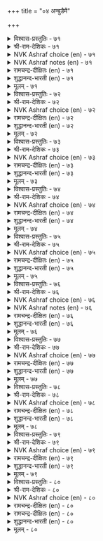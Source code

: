 +++
title = "०४ अन्बुडैमै"

+++


<details><summary>विश्वास-प्रस्तुतिः - ७१</summary>

अन्बिऱ्कुम् उण्डो अडैक्कुन्दाऴ् आर्वलर्  
पुन्गणीर् पूसल् तरुम्।      ७१
</details>

<details><summary>श्री-राम-देशिकः - ७१</summary>

अर्गलं नास्ति हि प्रीतेः प्रीतानामश्रुबिन्दवः ।  
प्रकाशयन्ति सर्वेषां प्रीतिमन्तःस्थितामपि ॥ ७१॥
</details>

<details><summary>NVK Ashraf choice (en) - ७१</summary>

००७१
Can love be latched and hidden?
A trickling tear will proclaim it loud.
(P.S. Sundaram)
</details>

<details><summary>NVK Ashraf notes (en) - ७१</summary>

७१. Compare with १२५: "The axe of love can break open the door of chastity secured by the bolt of modesty." * - (W.H. Drew and J. Lazarus), (J. Narayanaswamy).
</details>

<details><summary>रामचन्द्र-दीक्षितः (en) - ७१</summary>

71\. aṉpiṟkum uṇṭō, aṭaikkum tāḻ?ārvalar  
puṉkaṇnīr pūcal tarum.

71\. Is there a bolt to fasten one’s love? The trickling tears at the distress of one’s friends will proclaim the love within.  
</details>

<details><summary>शुद्धानन्द-भारती (en) - ७१</summary>

1\. அன்பிற்கும் உண்டோ அடைக்குந்தாழ் ஆர்வலர்  
புன்கண்நீர் பூசல் தரும்  
What bolt can bar true love in fact  
The trickling tears reveal the heart.         71  
</details>

<details><summary>मूलम् - ७१</summary>

अन्बिऱ्कुम् उण्डो अडैक्कुन्दाऴ् आर्वलर्  
पुन्गणीर् पूसल् तरुम्।      ७१
</details>

<details><summary>विश्वास-प्रस्तुतिः - ७२</summary>

अन्बिलार् ऎल्लाम् तमक्कुरियर् अन्बुडैयार्  
ऎन्बुम् उरियर् पिऱर्क्कु।      ७२
</details>

<details><summary>श्री-राम-देशिकः - ७२</summary>

नरः प्रेम्णा विरहित्ः सर्वमात्मार्थमिच्छति ।  
प्रेमवान् स्वशरीरं च परार्थमिति मन्यते ॥ ७२॥
</details>

<details><summary>NVK Ashraf choice (en) - ७२</summary>

००७२
The unloving belong only to themselves,
But the loving belong to others to their very bones.
(Satguru Subramuniyaswami)
</details>

<details><summary>रामचन्द्र-दीक्षितः (en) - ७२</summary>

72\. aṉpu ilār ellām tamakku uriyar; aṉpu uṭaiyār  
eṉpum uriyar, piṟarkku.

72\. The loveless are full of themselves but the loving lay down their lives for others.  
</details>

<details><summary>शुद्धानन्द-भारती (en) - ७२</summary>

2\. அன்பிலார் எல்லாந் தமக்குரியர்: அன்புடையார்  
என்பும் உரியர் பிறர்க்கு  
To selves belong the loveless ones;  
To oth'rs the loving e'en to bones.         72  
</details>

<details><summary>मूलम् - ७२</summary>

अन्बिलार् ऎल्लाम् तमक्कुरियर् अन्बुडैयार्  
ऎन्बुम् उरियर् पिऱर्क्कु।      ७२
</details>

<details><summary>विश्वास-प्रस्तुतिः - ७३</summary>

अन्बोडु इयैन्द वऴक्कॆन्ब आरुयिर्क्कु  
ऎन्बोडु इयैन्द तॊडर्बु।      ७३
</details>

<details><summary>श्री-राम-देशिकः - ७३</summary>

सर्वत्र प्रियभावेन कुर्वन् जीवनमात्मनः ।  
जीवस्य देहसम्बन्धफलं पूर्णमिहाश्नुते ॥ ७३॥
</details>

<details><summary>NVK Ashraf choice (en) - ७३</summary>

००७३
They say it is to know the union with love
That the soul takes union with the body.
(Satguru Subramuniyaswami)
</details>

<details><summary>रामचन्द्र-दीक्षितः (en) - ७३</summary>

73\. 'aṉpōṭu iyainta vaḻakku' eṉpa-'ār uyirkku  
eṉpōṭu iyainta toṭarpu'.

73\. They say the endless incarnation of one’s spirit is for the fulfilment of love.  
</details>

<details><summary>शुद्धानन्द-भारती (en) - ७३</summary>

3\. அன்போடு இயைந்த வழக்கென்ப ஆருயிர்க்கு  
என்போடு இயைந்த தொடர்பு  
Soul is encased in frame of bone  
To taste the life of love alone.         73  
</details>

<details><summary>मूलम् - ७३</summary>

अन्बोडु इयैन्द वऴक्कॆन्ब आरुयिर्क्कु  
ऎन्बोडु इयैन्द तॊडर्बु।      ७३
</details>

<details><summary>विश्वास-प्रस्तुतिः - ७४</summary>

अन्बु ईनुम् आर्वम् उडैमै अदुईनुम्  
नण्बु ऎन्नुम् नाडाच् चिऱप्पु।      ७४
</details>

<details><summary>श्री-राम-देशिकः - ७४</summary>

करुते स्वजनप्रेम सव सौहार्दजीवनम् ।  
तदेव वर्धयेत् स्नेहमधिकं सर्वजन्तुषु ॥ ७४॥
</details>

<details><summary>NVK Ashraf choice (en) - ७४</summary>

००७४
Love begets desire: and that begets
The priceless excellence called friendship. *
(W.H. Drew and J. Lazarus)
</details>

<details><summary>रामचन्द्र-दीक्षितः (en) - ७४</summary>

74\. aṉpu īṉum ārvam uṭaimai; atu īṉum,  
‘naṇpu’ eṉṉum nāṭāc ciṟappu.

74\. Out of love springs kindness. It in turn grows into inestimable prize of friendship.  
</details>

<details><summary>शुद्धानन्द-भारती (en) - ७४</summary>

4\. அன்புஈனும் ஆர்வம் உடமை: அதுஈனும்  
நண்பென்னும் நாடாச் சிறப்பு  
Love yields aspiration and thence  
Friendship springs up in excellence.         74  
</details>

<details><summary>मूलम् - ७४</summary>

अन्बु ईनुम् आर्वम् उडैमै अदुईनुम्  
नण्बु ऎन्नुम् नाडाच् चिऱप्पु।      ७४
</details>

<details><summary>विश्वास-प्रस्तुतिः - ७५</summary>

अन्बुट्रु अमर्न्द वऴक्कॆन्ब वैयगत्तु  
इन्बुट्रार् ऎय्दुम् सिऱप्पु।      ७५
</details>

<details><summary>श्री-राम-देशिकः - ७५</summary>

प्रेमार्द्रहृदयो यस्तु वर्तसे स्वीयबन्धुषु ।  
सोऽत्र कीर्ति सुखं चैत्य स्वर्गलोके सुखं वसेत् ॥ ७५॥
</details>

<details><summary>NVK Ashraf choice (en) - ७५</summary>

००७५
The excellence of worldly happiness, they say,
Is attained by those leading a loving life. *
(M.S. Poornalingam Pillai)
</details>

<details><summary>रामचन्द्र-दीक्षितः (en) - ७५</summary>

75\. 'aṉpuṟṟu amarnta vaḻakku' eṉpa-'vaiyakattu  
iṉpuṟṟār eytum ciṟappu'.

75\. The joy of heaven is but the fruit of righteous life rooted in love.  
</details>

<details><summary>शुद्धानन्द-भारती (en) - ७५</summary>

5\. அன்புற்று அமர்ந்த வழக்கென்ப வையகத்து  
இன்புற்றார் எய்துஞ் சிறப்பு  
The crowning joy of home life flows  
From peaceful psychic love always.         75  
</details>

<details><summary>मूलम् - ७५</summary>

अन्बुट्रु अमर्न्द वऴक्कॆन्ब वैयगत्तु  
इन्बुट्रार् ऎय्दुम् सिऱप्पु।      ७५
</details>

<details><summary>विश्वास-प्रस्तुतिः - ७६</summary>

अऱत्तिऱ्के अन्बुसार् पॆन्ब अऱियार्  
मऱत्तिऱ्कुम् अह्दे तुणै।      ७६
</details>

<details><summary>श्री-राम-देशिकः - ७६</summary>

साधनं धर्ममात्रस्य प्रेमेति कथनं वृथा ।  
अधर्मवर्जनेऽप्येतत् साधनं वस्तुतत्त्वतः ॥ ७६॥
</details>

<details><summary>NVK Ashraf choice (en) - ७६</summary>

००७६
"Love supports virtue alone", say the fools.
It supports vice as well.
(T.K. Chidambaranatha Mudaliar)
</details>

<details><summary>NVK Ashraf notes (en) - ७६</summary>

७६. Usual translation is: "The naïve say that love aids virtue, but it safeguards against vice as well. – (K.R. Srinivasa Iyengar) [the same way by ( Shuddhananda Bharatiar), (P.S. Sundaram), (V.V.S. Aiyar), (K. Krishnaswamy & Vijaya Ramkumar)]. But there is no evidence in the original to support such an interpretation. Kalingar and Manakkudavar interpret the couplet as (T.K. Chidambaranatha Mudaliar). Interestingly (C. Rajagopalachari), (J. Narayanaswamy) and (K. Kannan) take the word "मऱम्" as "valour/soldier". 
</details>

<details><summary>रामचन्द्र-दीक्षितः (en) - ७६</summary>

76\. 'aṟattiṟkē aṉpu cārpu' eṉpa, aṟiyār;  
maṟattiṟkum aḵtē tuṇai.

76\. The ignorant say that kindness is an ally of virtue. No, it is a defence against evil too.  
</details>

<details><summary>शुद्धानन्द-भारती (en) - ७६</summary>

6\. அறத்திற்கே அன்புசார்பு யென்ப அறியார்  
மறத்திற்கும் அஃதே துணை  
"Love is virtue's friend" say know-nots  
It helps us against evil plots.         76  
</details>

<details><summary>मूलम् - ७६</summary>

अऱत्तिऱ्के अन्बुसार् पॆन्ब अऱियार्  
मऱत्तिऱ्कुम् अह्दे तुणै।      ७६
</details>

<details><summary>विश्वास-प्रस्तुतिः - ७७</summary>

ऎन्बि लदनै वॆयिल्बोलक् कायुमे  
अन्बि लदनै अऱम्।      ७७
</details>

<details><summary>श्री-राम-देशिकः - ७७</summary>

निरस्थिकान् कीटगणान् आतपो बाघते यथा ।  
जीवं प्रेम्णा विरहितं तथा धर्मोऽपि बाघते ॥ ७७॥
</details>

<details><summary>NVK Ashraf choice (en) - ७७</summary>

००७७
As the blazing sun dries up a boneless worm,
So does virtue scorch a loveless being.
(Satguru Subramuniyaswami)
</details>

<details><summary>रामचन्द्र-दीक्षितः (en) - ७७</summary>

77\. eṉpu ilataṉai veyil pōlak kāyumē-  
aṉpu ilataṉai aṟam.

77\. The sun dries up a boneless body. Likewise the god of righteousness destroys the loveless one.  
</details>

<details><summary>शुद्धानन्द-भारती (en) - ७७</summary>

7\. என்பி லதனை வெயில்போலக் காயுமே  
அன்பிலதனை அறம்  
Justice burns the loveless form  
Like solar blaze the boneless worm.         77  
</details>

<details><summary>मूलम् - ७७</summary>

ऎन्बि लदनै वॆयिल्बोलक् कायुमे  
अन्बि लदनै अऱम्।      ७७
</details>

<details><summary>विश्वास-प्रस्तुतिः - ७८</summary>

अन्बगत् तिल्ला उयिर्वाऴ्क्कै वन्बाऱ्कण्  
वट्रल् मरन्दळिर्त् तट्रु।      ७८
</details>

<details><summary>श्री-राम-देशिकः - ७८</summary>

महीरुहस्य शुष्कस्यमरौ पल्लवजन्मवत् ।  
गृहेषु हृदये प्रें विना जीवन् मुच्यते ॥ ७८॥
</details>

<details><summary>NVK Ashraf choice (en) - ७८</summary>

००७८
The life of a loveless soul is a sapless tree
In a barren desert failing to shoot.
(Satguru Subramuniyaswami), (N.V.K. Ashraf)
</details>

<details><summary>रामचन्द्र-दीक्षितः (en) - ७८</summary>

78\. aṉpu akattu illā uyir vāḻkkai vaṉpāṟkaṇ  
vaṟṟalmaram taḷirttaṟṟu.

78\. To live a life void of love is like a withered tree bursting into leaf in a barren land.  
</details>

<details><summary>शुद्धानन्द-भारती (en) - ७८</summary>

8\. அன்பகத்தில்லா உயிர்வாழ்க்கை வன்பற்கண்  
வற்றல் மரந்தளிர்த் தற்று  
Life bereft of love is gloom  
Can sapless tree in desert bloom?         78  
</details>

<details><summary>मूलम् - ७८</summary>

अन्बगत् तिल्ला उयिर्वाऴ्क्कै वन्बाऱ्कण्  
वट्रल् मरन्दळिर्त् तट्रु।      ७८
</details>

<details><summary>विश्वास-प्रस्तुतिः - ७९</summary>

पुऱत्तुऱुप् पॆल्लाम् ऎवन्सॆय्बु म् याक्कै  
अगत्तुऱुप्पु अन्बि लवर्क्कु।      ७९
</details>

<details><summary>श्री-राम-देशिकः - ७९</summary>

देहान्तरङ्गभूतेन प्रेम्णा र्हितदेहिनाम् ।  
बाहयाङ्गसामवायेन फलं नैव भवेद् ध्रुवम् ॥ ७९॥
</details>

<details><summary>NVK Ashraf choice (en) - ७९</summary>

००७९
Of what avail is body frame - the external,
To those who lack love - the internal?
(N.V.K. Ashraf)
</details>

<details><summary>रामचन्द्र-दीक्षितः (en) - ७९</summary>

79\. puṟattu uṟuppu ellām evaṉ ceyyum-yākkai  
akattu uṟuppu aṉpu ilavarkku?.

79\. What profits one’s outward feature if one's heart is devoid of love?  
</details>

<details><summary>शुद्धानन्द-भारती (en) - ७९</summary>

9\. புறத்துறுப் பெல்லாம் எவன்செய்யும் யாக்கை  
அகத்துறுப்பு அன்பி லவர்க்கு  
Love is the heart which limbs must move,  
Or vain the outer parts will prove.         79  
</details>

<details><summary>मूलम् - ७९</summary>

पुऱत्तुऱुप् पॆल्लाम् ऎवन्सॆय्बु म् याक्कै  
अगत्तुऱुप्पु अन्बि लवर्क्कु।      ७९
</details>

<details><summary>विश्वास-प्रस्तुतिः - ८०</summary>

अन्बिन् वऴियदु उयिर्निलै अह्दिलार्क्कु  
ऎन्बुदोल् पोर्त्त उडम्बु।      ८०
</details>

<details><summary>श्री-राम-देशिकः - ८०</summary>

स देहो जीवसहित्ः यः प्रेमवशमागतः ।  
चर्मावृतास्थिकृटःस्यात् प्रेम्णा विरहितस्तु यः ॥ ८०॥
</details>

<details><summary>NVK Ashraf choice (en) - ८०</summary>

००८०
The throb of life is love. Without it,
Humans are bodies of bones clad with skin. *
(J. Narayanaswamy), (P.S. Sundaram)
</details>

<details><summary>रामचन्द्र-दीक्षितः (en) - ८०</summary>

80\. aṉpiṉ vaḻiyatu uyirnilai; aḵtu ilārkku  
eṉpu tōl pōrtta uṭampu.

80\. That body where love dwells is the seat of life; all others are but skin-clad bones.
</details>

<details><summary>रामचन्द्र-दीक्षितः (en) - ८०</summary>

80\. aṉpiṉ vaḻiyatu uyirnilai; aḵtu ilārkku  
eṉpu tōl pōrtta uṭampu.

80\. That body where love dwells is the seat of life; all others are but skin-clad bones.

</details>

<details><summary>शुद्धानन्द-भारती (en) - ८०</summary>

10\. அன்பின் வழியது உயிர்நிலை அஃதிலார்க்கு  
என்புதோல் போர்த்த உடம்பு  
The seat of life is love alone;  
Or beings are but skin and bone!         80  
</details>

<details><summary>मूलम् - ८०</summary>

अन्बिन् वऴियदु उयिर्निलै अह्दिलार्क्कु  
ऎन्बुदोल् पोर्त्त उडम्बु।      ८०
</details>
